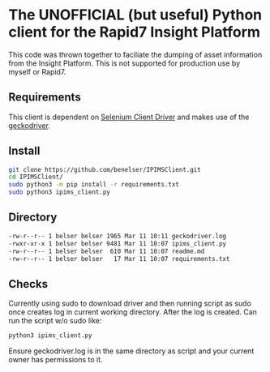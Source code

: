 # The UNOFFICIAL (but useful) Python client for the Rapid7 Insight Platform
This code was thrown together to faciliate the dumping of asset information from the Insight Platform. This is not supported for production use by myself or Rapid7. 

## Requirements
This client is dependent on [Selenium Client Driver](https://www.selenium.dev/selenium/docs/api/py/) and makes use of the [geckodriver](https://github.com/mozilla/geckodriver). 

## Install
```bash
git clone https://github.com/benelser/IPIMSClient.git
cd IPIMSClient/
sudo python3 -m pip install -r requirements.txt
sudo python3 ipims_client.py 
````

## Directory
```bash
-rw-r--r-- 1 belser belser 1965 Mar 11 10:11 geckodriver.log
-rwxr-xr-x 1 belser belser 9481 Mar 11 10:07 ipims_client.py
-rw-r--r-- 1 belser belser  610 Mar 11 10:07 readme.md
-rw-r--r-- 1 belser belser   17 Mar 11 10:07 requirements.txt
```

## Checks 
Currently using sudo to download driver and then running script as sudo once creates log in current working directory. After the log is created. Can run the script w/o sudo like:
```bash
python3 ipims_client.py 
```
Ensure geckodriver.log is in the same directory as script and your current owner has permissions to it.
